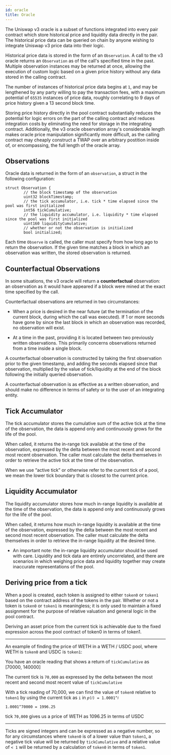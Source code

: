 ```yaml
---
id: oracle
title: Oracle
---
```


The Uniswap v3 oracle is a subset of functions integrated into every pair contract which store historical price and liquidity data directly in the pair. The historical price data can be queried on chain by anyone wishing to integrate Uniswap v3 price data into their logic.

Historical price data is stored in the form of an `Observation`. A call to the v3 oracle returns an `Observation` as of the call's specified time in the past. Multiple observation instances may be returned at once, allowing the execution of custom logic based on a given price history without any data stored in the calling contract.

The number of instances of historical price data begins at `1`, and may be lengthened by any party willing to pay the transaction fees, with a maximum potential of `65535` instances of price data, roughly correlating to 9 days of price history given a 13 second block time.

Storing price history directly in the pool contract substantially reduces the potential for logic errors on the part of the calling contract and reduces integration costs by eliminating the need for storage in the integrating contract. Additionally, the v3 oracle observation array's considerable length makes oracle price manipulation significantly more difficult, as the calling contract may cheaply construct a TWAP over an arbitrary postition inside of, or encompassing, the full length of the oracle array.


## Observations

Oracle data is returned in the form of an `observation`, a struct in the following configuration:

```solidity
struct Observation {
        // the block timestamp of the observation
        uint32 blockTimestamp;
        // the tick accumulator, i.e. tick * time elapsed since the pool was first initialized
        int56 tickCumulative;
        // the liquidity accumulator, i.e. liquidity * time elapsed since the pool was first initialized
        uint160 liquidityCumulative;
        // whether or not the observation is initialized
        bool initialized;
   ```


Each time `Observe` is called, the caller must specify from how long ago to return the observation. If the given time matches a block in which an observation was written, the stored observation is returned.

## Counterfactual Observations

In some situations, the v3 oracle will return a **counterfactual** observation: an observation as it would have appeared if a block were mined at the exact time specified by the call. 

Counterfactual observations are returned in two circumstances:

* When a price is desired in the near future (at the termination of the current block, during which the call was executed). If 1 or more seconds have gone by since the last block in which an observation was recorded, no observation will exist.

* At a time in the past, providing it is located between two previously written observations. This primarily concerns observations returned from a time inside a single block.

A counterfactual observation is constructed by taking the first observation prior to the given timestamp, and adding the seconds elapsed since that observation, multiplied by the value of tick/liquidity at the end of the block following the initially queried observation.

A counterfactual observation is as effective as a written observation, and should make no difference in terms of safety or to the user of an integrating entity.

## Tick Accumulator

The tick accumulator stores the cumulative sum of the active tick at the time of the observation, the data is append only and continuously grows for the life of the pool.

When called, it returns the in-range tick available at the time of the observation, expressed by the delta between the most recent and second most recent observation. The caller must calculate the delta themselves in order to retrieve the active tick at the time of the observation.

When we use “active tick” or otherwise refer to the current tick of a pool, we mean the lower tick boundary that is closest to the current price.


## Liquidity Accumulator

The liquidity accumulator stores how much in-range liquidity is available at the time of the observation, the data is append only and continuously grows for the life of the pool.

When called, it returns how much in-range liquidity is available at the time of the observation, expressed by the delta between the most recent and second most recent observation. The caller must calculate the delta themselves in order to retrieve the in-range liquidity at the desired time.

- An important note: the in-range liquidity accumulator should be used with care. Liquidity and tick data are entirely uncorrelated, and there are scenarios in which weighing price data and liquidity together may create inaccurate representations of the pool.


## Deriving price from a tick

When a pool is created, each token is assigned to either `token0` or `token1` based on the contract address of the tokens in the pair. Whether or not a token is `token0` or `token1` is meaningless; it is only used to maintain a fixed assignment for the purpose of relative valuation and general logic in the pool contract. 

Deriving an asset price from the current tick is achievable due to the fixed expression across the pool contract of token0 in terms of token1.

----

An example of finding the price of WETH in a WETH / USDC pool, where WETH is `token0` and USDC is `token1`: 

You have an oracle reading that shows a return of `tickCumulative` as [70000, 140000]

The current tick is `70,000` as expressed by the delta between the most recent and second most recent value of `tickCumulative`

With a tick reading of 70,000, we can find the value of `token0` relative to `token1` by using the current tick as `i` in `𝑝(𝑖) = 1.0001^𝑖`

`1.0001^70000 = 1996.25` 

tick `70,000` gives us a price of WETH as 1096.25 in terms of USDC

----

Ticks are signed integers and can be expressed as a negative number, so for any circumstances where `token0` is of a lower value than `token1`, a negative tick value will be returned by `tickCumulative` and a relative value of `< 1` will be returned by a calculation of `token0` in terms of `token1`.